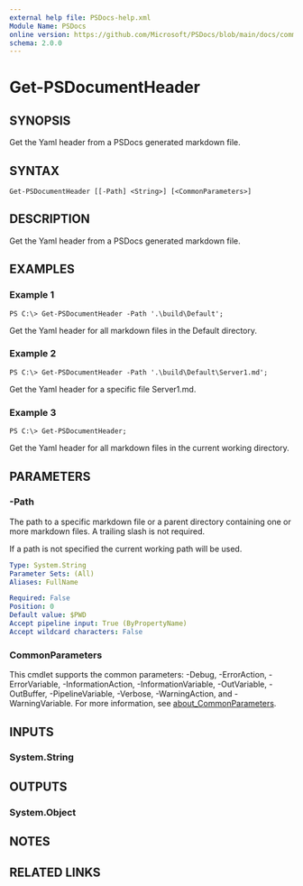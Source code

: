 ```yaml
---
external help file: PSDocs-help.xml
Module Name: PSDocs
online version: https://github.com/Microsoft/PSDocs/blob/main/docs/commands/PSDocs/en-US/Get-PSDocumentHeader.md
schema: 2.0.0
---
```


# Get-PSDocumentHeader

## SYNOPSIS
Get the Yaml header from a PSDocs generated markdown file.

## SYNTAX

```
Get-PSDocumentHeader [[-Path] <String>] [<CommonParameters>]
```

## DESCRIPTION
Get the Yaml header from a PSDocs generated markdown file.

## EXAMPLES

### Example 1
```
PS C:\> Get-PSDocumentHeader -Path '.\build\Default';
```

Get the Yaml header for all markdown files in the Default directory.

### Example 2
```
PS C:\> Get-PSDocumentHeader -Path '.\build\Default\Server1.md';
```

Get the Yaml header for a specific file Server1.md.

### Example 3
```
PS C:\> Get-PSDocumentHeader;
```

Get the Yaml header for all markdown files in the current working directory.

## PARAMETERS

### -Path
The path to a specific markdown file or a parent directory containing one or more markdown files.
A trailing slash is not required.

If a path is not specified the current working path will be used.

```yaml
Type: System.String
Parameter Sets: (All)
Aliases: FullName

Required: False
Position: 0
Default value: $PWD
Accept pipeline input: True (ByPropertyName)
Accept wildcard characters: False
```

### CommonParameters
This cmdlet supports the common parameters: -Debug, -ErrorAction, -ErrorVariable, -InformationAction, -InformationVariable, -OutVariable, -OutBuffer, -PipelineVariable, -Verbose, -WarningAction, and -WarningVariable. For more information, see [about_CommonParameters](http://go.microsoft.com/fwlink/?LinkID=113216).

## INPUTS

### System.String
## OUTPUTS

### System.Object
## NOTES

## RELATED LINKS
